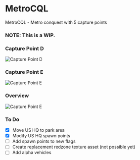 # MetroCQL
 MetroCQL - Metro conquest with 5 capture points

 ### NOTE: This is a WIP.

### Capture Point D
![Capture Point D](https://i.imgur.com/KJlrfml.jpg)

### Capture Point E
![Capture Point E](https://i.imgur.com/WkUbk55.jpg)

### Overview
![Capture Point E](https://i.imgur.com/Pw5wFTI.jpg)

### To Do
- [x] Move US HQ to park area
- [x] Modify US HQ spawn points
- [ ] Add spawn points to new flags
- [ ] Create replacement redzone texture asset (not possible yet)
- [ ] Add alpha vehicles